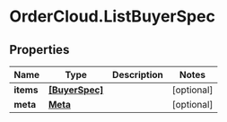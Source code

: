 # OrderCloud.ListBuyerSpec

## Properties
Name | Type | Description | Notes
------------ | ------------- | ------------- | -------------
**items** | [**[BuyerSpec]**](BuyerSpec.md) |  | [optional] 
**meta** | [**Meta**](Meta.md) |  | [optional] 


